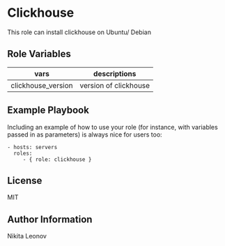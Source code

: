 Clickhouse
=========

This role can install clickhouse on Ubuntu/ Debian

Role Variables
--------------

|vars|descriptions|
|----|------|
|clickhouse_version|version of clickhouse|

Example Playbook
----------------

Including an example of how to use your role (for instance, with variables passed in as parameters) is always nice for users too:

    - hosts: servers
      roles:
         - { role: clickhouse }

License
-------

MIT

Author Information
------------------

Nikita Leonov
